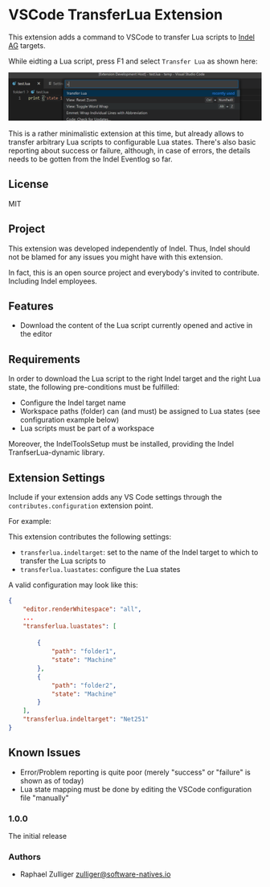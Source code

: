 # VSCode TransferLua Extension

This extension adds a command to VSCode to transfer Lua scripts to [Indel AG](https://indel.ch) targets.

While eidting a Lua script, press F1 and select `Transfer Lua` as shown here:

![](transferlua_command.png)

This is a rather minimalistic extension at this time, but already allows to transfer arbitrary Lua scripts to configurable Lua states. There's also basic reporting about success or failure, although, in case of errors, the details needs to be gotten from the Indel Eventlog so far.

## License

MIT

## Project

This extension was developed independently of Indel. Thus, Indel should not be blamed for any issues you might have with this extension.

In fact, this is an open source project and everybody's invited to contribute. Including Indel employees.

## Features

- Download the content of the Lua script currently opened and active in the editor

## Requirements

In order to download the Lua script to the right Indel target and the right Lua state, the following pre-conditions must be fulfilled:

- Configure the Indel target name
- Workspace paths (folder) can (and must) be assigned to Lua states (see configuration example below)
- Lua scripts must be part of a workspace

Moreover, the IndelToolsSetup must be installed, providing the Indel TranfserLua-dynamic library.

## Extension Settings

Include if your extension adds any VS Code settings through the `contributes.configuration` extension point.

For example:

This extension contributes the following settings:

* `transferlua.indeltarget`: set to the name of the Indel target to which to transfer the Lua scripts to
* `transferlua.luastates`: configure the Lua states

A valid configuration may look like this:

```json
{
    "editor.renderWhitespace": "all",
    ...
    "transferlua.luastates": [
    
        {
            "path": "folder1",
            "state": "Machine"
        },
        {
            "path": "folder2",
            "state": "Machine"
        }
    ],
    "transferlua.indeltarget": "Net251"
}
```

## Known Issues

- Error/Problem reporting is quite poor (merely "success" or "failure" is shown as of today)
- Lua state mapping must be done by editing the VSCode configuration file "manually"

### 1.0.0

The initial release

### Authors

- Raphael Zulliger <zulliger@software-natives.io>
